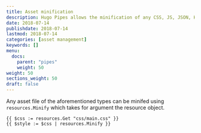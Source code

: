 ```yaml
---
title: Asset minification
description: Hugo Pipes allows the minification of any CSS, JS, JSON, HTML, SVG or XML files.
date: 2018-07-14
publishdate: 2018-07-14
lastmod: 2018-07-14
categories: [asset management]
keywords: []
menu:
  docs:
    parent: "pipes"
    weight: 50
weight: 50
sections_weight: 50
draft: false
---
```



Any asset file of the aforementioned types can be minifed using `resources.Minify` which takes for argument the resource object.


```go-html-template
{{ $css := resources.Get "css/main.css" }}
{{ $style := $css | resources.Minify }}
```